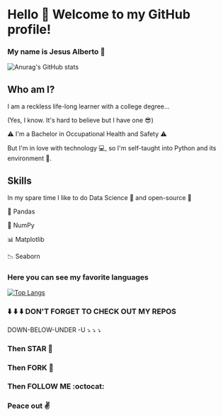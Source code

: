 # Hello :wave: Welcome to my GitHub profile!

### My name is Jesus Alberto :metal:

![Anurag's GitHub stats](https://github-readme-stats.vercel.app/api?username=jesusalberto18&show_icons=true&theme=panda)

## Who am I?

I am a reckless life-long learner with a college degree... 

(Yes, I know. It's hard to believe but I have one :sunglasses:)

:warning: I'm a Bachelor in Occupational Health and Safety :warning:

But I'm in love with technology :computer:, so I'm self-taught into Python and its environment :snake:.

## Skills

In my spare time I like to do Data Science :microscope: and open-source :open_file_folder: 

:panda_face: Pandas

:1234: NumPy

:bar_chart: Matplotlib

:chart_with_downwards_trend: Seaborn

### Here you can see my favorite languages

[![Top Langs](https://github-readme-stats.vercel.app/api/top-langs/?username=jesusalberto18&layout=compact&langs_count=8&theme=panda)](https://github.com/anuraghazra/github-readme-stats)

### :arrow_down: :arrow_down: :arrow_down: DON'T FORGET TO CHECK OUT MY REPOS

DOWN-BELOW-UNDER -U :arrow_heading_down: :arrow_heading_down: :arrow_heading_down:

### Then STAR :star2:

### Then FORK :trident:

### Then FOLLOW ME :octocat:

### Peace out :v:
<!---
jesusalberto18/jesusalberto18 is a ✨ special ✨ repository because its `README.md` (this file) appears on your GitHub profile.
You can click the Preview link to take a look at your changes.
--->
